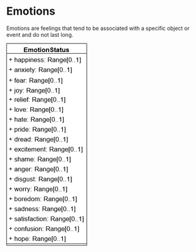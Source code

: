 # Emotions

Emotions are feelings that tend to be associated with a specific object or event and do not last long.

![Emotions](emotions.png)